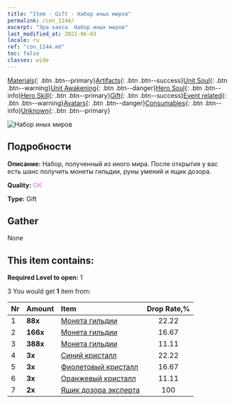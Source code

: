 ```yaml
---
title: "Item - Gift - Набор иных миров"
permalink: /con_1144/
excerpt: "Эра хаоса  Набор иных миров"
last_modified_at: 2021-06-03
locale: ru
ref: "con_1144.md"
toc: false
classes: wide
---
```

 [Materials](/ItemsRU/){: .btn .btn--primary}[Artifacts](/ItemsRU/Artifacts/){: .btn .btn--success}[Unit Soul](/ItemsRU/UnitSoul/){: .btn .btn--warning}[Unit Awakening](/ItemsRU/UnitAwakening/){: .btn .btn--danger}[Hero Soul](/ItemsRU/HeroSoul/){: .btn .btn--info}[Hero Skill](/ItemsRU/HeroSkill/){: .btn .btn--primary}[Gift](/ItemsRU/Gift/){: .btn .btn--success}[Event related](/ItemsRU/Events/){: .btn .btn--warning}[Avatars](/ItemsRU/Avatars/){: .btn .btn--danger}[Consumables](/ItemsRU/Consumables/){: .btn .btn--info}[Unknown](/ItemsRU/Unknown/){: .btn .btn--primary}

 ![Набор иных миров](/images/t/i_907004.png)

## Подробности
 **Описание:** Набор, полученный из иного мира. После открытия у вас есть шанс получить монеты гильдии, руны умений и ящик дозора.

 **Quality:** <span style="color: #DA70D6">OK</span>

 **Type:** Gift

## Gather

  None

## This item contains:

 **Required Level to open:** 1

 3 You would get **1** item  from:

  | Nr | Amount |     Item    | Drop Rate,% |
  |:---|:-------|:------------|:---------:|
  | 1 |  **88x** | [Монета гильдии](/ItemsRU/con_896/) | 22.22 | 
  | 2 |  **166x** | [Монета гильдии](/ItemsRU/con_896/) | 16.67 | 
  | 3 |  **388x** | [Монета гильдии](/ItemsRU/con_896/) | 11.11 | 
  | 4 |  **3x** | [Синий кристалл](/ItemsRU/con_716/) | 22.22 | 
  | 5 |  **3x** | [Фиолетовый кристалл](/ItemsRU/con_720/) | 16.67 | 
  | 6 |  **3x** | [Оранжевый кристалл](/ItemsRU/con_730/) | 11.11 | 
  | 7 |  **2x** | [Ящик дозора эксперта](/ItemsRU/con_770/) | 100 | 
